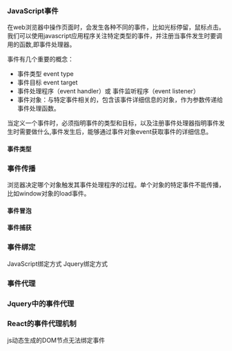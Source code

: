 ### JavaScript事件
在web浏览器中操作页面时，会发生各种不同的事件，比如光标停留，鼠标点击。我们可以使用javascript应用程序关注特定类型的事件，并注册当事件发生时要调用的函数,即事件处理器。

事件有几个重要的概念：
- 事件类型 event type
- 事件目标 event target
- 事件处理程序（event handler）或 事件监听程序（event listener）
- 事件对象：与特定事件相关的，包含该事件详细信息的对象，作为参数传递给事件处理函数。
 
当定义一个事件时，必须指明事件的类型和目标，以及注册事件处理器指明事件发生时需要做什么,事件发生后，能够通过事件对象event获取事件的详细信息。
#### 事件类型

### 事件传播
浏览器决定哪个对象触发其事件处理程序的过程。单个对象的特定事件不能传播，比如window对象的load事件。
#### 事件冒泡
#### 事件捕获

### 事件绑定
JavaScript绑定方式
Jquery绑定方式

### 事件代理

### Jquery中的事件代理

### React的事件代理机制



js动态生成的DOM节点无法绑定事件

